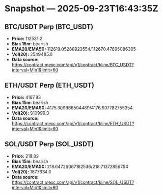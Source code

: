 # Snapshot — 2025-09-23T16:43:35Z

## BTC/USDT Perp (BTC_USDT)
- **Price:** 112531.2
- **Bias 15m:** bearish
- **EMA20/EMA50:** 112619.05288923554/112670.47895086305
- **Vol(20):** 2549485.0
- **Data source:** https://contract.mexc.com/api/v1/contract/kline/BTC_USDT?interval=Min1&limit=60

## ETH/USDT Perp (ETH_USDT)
- **Price:** 4167.83
- **Bias 15m:** bearish
- **EMA20/EMA50:** 4175.309888504489/4176.907782755354
- **Vol(20):** 910999.0
- **Data source:** https://contract.mexc.com/api/v1/contract/kline/ETH_USDT?interval=Min1&limit=60

## SOL/USDT Perp (SOL_USDT)
- **Price:** 218.32
- **Bias 15m:** bearish
- **EMA20/EMA50:** 218.64726067182536/218.71372856754
- **Vol(20):** 1877634.0
- **Data source:** https://contract.mexc.com/api/v1/contract/kline/SOL_USDT?interval=Min1&limit=60
